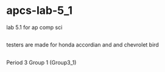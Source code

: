# apcs-lab-5_1
lab 5.1 for ap comp sci
##
testers are made for honda accordian and and chevrolet bird
##
Period 3 Group 1 (Group3_1)

